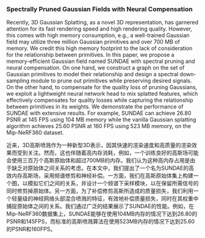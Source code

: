 ### Spectrally Pruned Gaussian Fields with Neural Compensation

Recently, 3D Gaussian Splatting, as a novel 3D representation, has garnered attention for its fast rendering speed and high rendering quality. However, this comes with high memory consumption, e.g., a well-trained Gaussian field may utilize three million Gaussian primitives and over 700 MB of memory. We credit this high memory footprint to the lack of consideration for the relationship between primitives. In this paper, we propose a memory-efficient Gaussian field named SUNDAE with spectral pruning and neural compensation. On one hand, we construct a graph on the set of Gaussian primitives to model their relationship and design a spectral down-sampling module to prune out primitives while preserving desired signals. On the other hand, to compensate for the quality loss of pruning Gaussians, we exploit a lightweight neural network head to mix splatted features, which effectively compensates for quality losses while capturing the relationship between primitives in its weights. We demonstrate the performance of SUNDAE with extensive results. For example, SUNDAE can achieve 26.80 PSNR at 145 FPS using 104 MB memory while the vanilla Gaussian splatting algorithm achieves 25.60 PSNR at 160 FPS using 523 MB memory, on the Mip-NeRF360 dataset.

近来，3D高斯喷溅作为一种新型3D表示，因其快速的渲染速度和高质量的渲染效果而受到关注。然而，这也伴随着高内存消耗，例如，一个训练良好的高斯场可能会使用三百万个高斯原始体和超过700MB的内存。我们认为这种高内存占用是由于缺乏对原始体之间关系的考虑。在本文中，我们提出了一个名为SUNDAE的高效内存高斯场，采用频谱修剪和神经补偿。一方面，我们在高斯原始体集上构建一个图，以模拟它们之间的关系，并设计一个频谱下采样模块，以在保留所需信号的同时修剪掉原始体。另一方面，为了补偿修剪高斯所造成的质量损失，我们利用一个轻量级的神经网络头部混合喷溅的特征，有效地补偿质量损失，同时在其权重中捕捉原始体之间的关系。我们通过广泛的结果展示了SUNDAE的性能。例如，在Mip-NeRF360数据集上，SUNDAE能够在使用104MB内存的情况下达到26.80的PSNR和145FPS，而标准的高斯喷溅算法在使用523MB内存的情况下达到25.60的PSNR和160FPS。
